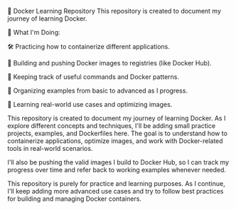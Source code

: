 🐳 Docker Learning Repository
This repository is created to document my journey of learning Docker.

📌 What I'm Doing:

🛠️ Practicing how to containerize different applications.

🚀 Building and pushing Docker images to registries (like Docker Hub).

📝 Keeping track of useful commands and Docker patterns.

📂 Organizing examples from basic to advanced as I progress.

🎯 Learning real-world use cases and optimizing images.

This repository is created to document my journey of learning Docker. As I explore different concepts and techniques, I'll be adding small practice projects, examples, and Dockerfiles here. The goal is to understand how to containerize applications, optimize images, and work with Docker-related tools in real-world scenarios.

I'll also be pushing the valid images I build to Docker Hub, so I can track my progress over time and refer back to working examples whenever needed.

This repository is purely for practice and learning purposes. As I continue, I'll keep adding more advanced use cases and try to follow best practices for building and managing Docker containers.

